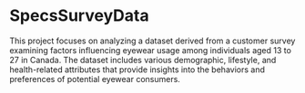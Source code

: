 # SpecsSurveyData
This project focuses on analyzing a dataset derived from a customer survey examining factors influencing eyewear usage among individuals aged 13 to 27 in Canada. The dataset includes various demographic, lifestyle, and health-related attributes that provide insights into the behaviors and preferences of potential eyewear consumers.
